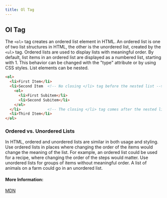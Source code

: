 ```yaml
---
title: Ol Tag
---
```

## Ol Tag

<!-- The article goes here, in GitHub-flavored Markdown. Feel free to add YouTube videos, images, and CodePen/JSBin embeds  -->
The `<ol>` tag creates an ordered list element in HTML. An ordered list is one of two list structures in HTML, the other is the unordered list, created by the `<ul>` tag.  Ordered lists are used to display lists with meaningful order. By default, list items in an ordered list are displayed as a numbered list, starting with 1. This behavior can be changed with the "type" attribute or by using CSS styles. List elements can be nested.

```html
<ol>
  <li>First Item</li>
  <li>Second Item  <!-- No closing </li> tag before the nested list -->
    <ol>
      <li>First Subitem</li>
      <li>Second Subitem</li>
    </ol>
  </li>            <!-- The closing </li> tag comes after the nested list -->
  <li>Third Item</li>
</ol>
```

### Ordered vs. Unordered Lists

In HTML, ordered and unordered lists are similar in both usage and styling. Use ordered lists in places where changing the order of the items would change the meaning of the list. For example, an ordered list could be used for a recipe, where changing the order of the steps would matter. Use unordered lists for groups of items without meaningful order. A list of animals on a farm could go in an unordered list.

#### More Information:
<!-- Please add any articles you think might be helpful to read before writing the article -->
<a href='https://developer.mozilla.org/en-US/docs/Web/HTML/Element/body' target='_blank' rel='nofollow'>MDN</a>

